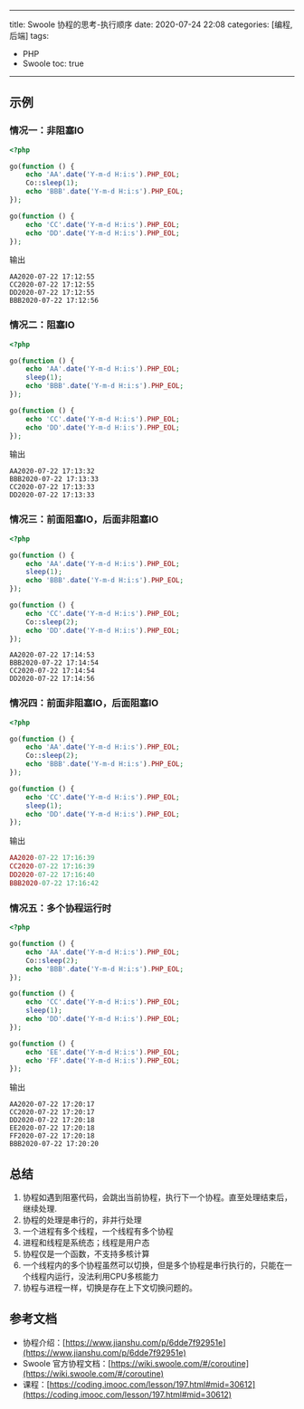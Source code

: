 ----
title: Swoole 协程的思考-执行顺序
date: 2020-07-24 22:08
categories: [编程,后端]
tags: 
- PHP
- Swoole
toc: true
----

## 示例

### 情况一：非阻塞IO

```php
<?php

go(function () {
    echo 'AA'.date('Y-m-d H:i:s').PHP_EOL;
    Co::sleep(1);
    echo 'BBB'.date('Y-m-d H:i:s').PHP_EOL;
});

go(function () {
    echo 'CC'.date('Y-m-d H:i:s').PHP_EOL;
    echo 'DD'.date('Y-m-d H:i:s').PHP_EOL;
});
```

<!-- more -->

输出

```
AA2020-07-22 17:12:55
CC2020-07-22 17:12:55
DD2020-07-22 17:12:55
BBB2020-07-22 17:12:56
```

### 情况二：阻塞IO

```php
<?php

go(function () {
    echo 'AA'.date('Y-m-d H:i:s').PHP_EOL;
    sleep(1);
    echo 'BBB'.date('Y-m-d H:i:s').PHP_EOL;
});

go(function () {
    echo 'CC'.date('Y-m-d H:i:s').PHP_EOL;
    echo 'DD'.date('Y-m-d H:i:s').PHP_EOL;
});
```

输出

```
AA2020-07-22 17:13:32
BBB2020-07-22 17:13:33
CC2020-07-22 17:13:33
DD2020-07-22 17:13:33
```

### 情况三：前面阻塞IO，后面非阻塞IO

```php
<?php

go(function () {
    echo 'AA'.date('Y-m-d H:i:s').PHP_EOL;
    sleep(1);
    echo 'BBB'.date('Y-m-d H:i:s').PHP_EOL;
});

go(function () {
    echo 'CC'.date('Y-m-d H:i:s').PHP_EOL;
    Co::sleep(2);
    echo 'DD'.date('Y-m-d H:i:s').PHP_EOL;
});
```

```
AA2020-07-22 17:14:53
BBB2020-07-22 17:14:54
CC2020-07-22 17:14:54
DD2020-07-22 17:14:56
```

### 情况四：前面非阻塞IO，后面阻塞IO

```php
<?php

go(function () {
    echo 'AA'.date('Y-m-d H:i:s').PHP_EOL;
    Co::sleep(2);
    echo 'BBB'.date('Y-m-d H:i:s').PHP_EOL;
});

go(function () {
    echo 'CC'.date('Y-m-d H:i:s').PHP_EOL;
    sleep(1);
    echo 'DD'.date('Y-m-d H:i:s').PHP_EOL;
});
```

输出

```php
AA2020-07-22 17:16:39
CC2020-07-22 17:16:39
DD2020-07-22 17:16:40
BBB2020-07-22 17:16:42
```

### 情况五：多个协程运行时

```php
<?php

go(function () {
    echo 'AA'.date('Y-m-d H:i:s').PHP_EOL;
    Co::sleep(2);
    echo 'BBB'.date('Y-m-d H:i:s').PHP_EOL;
});

go(function () {
    echo 'CC'.date('Y-m-d H:i:s').PHP_EOL;
    sleep(1);
    echo 'DD'.date('Y-m-d H:i:s').PHP_EOL;
});

go(function () {
    echo 'EE'.date('Y-m-d H:i:s').PHP_EOL;
    echo 'FF'.date('Y-m-d H:i:s').PHP_EOL;
});
```

输出

```
AA2020-07-22 17:20:17
CC2020-07-22 17:20:17
DD2020-07-22 17:20:18
EE2020-07-22 17:20:18
FF2020-07-22 17:20:18
BBB2020-07-22 17:20:20
```

## 总结

1. 协程如遇到阻塞代码，会跳出当前协程，执行下一个协程。直至处理结束后，继续处理.
1. 协程的处理是串行的，非并行处理
1. 一个进程有多个线程，一个线程有多个协程
1. 进程和线程是系统态；线程是用户态
1. 协程仅是一个函数，不支持多核计算
1. 一个线程内的多个协程虽然可以切换，但是多个协程是串行执行的，只能在一个线程内运行，没法利用CPU多核能力
1. 协程与进程一样，切换是存在上下文切换问题的。

## 参考文档

- 协程介绍：[https://www.jianshu.com/p/6dde7f92951e](https://www.jianshu.com/p/6dde7f92951e)
- Swoole 官方协程文档：[https://wiki.swoole.com/#/coroutine](https://wiki.swoole.com/#/coroutine)
- 课程：[https://coding.imooc.com/lesson/197.html#mid=30612](https://coding.imooc.com/lesson/197.html#mid=30612)



